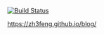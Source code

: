 [![Build Status](https://travis-ci.org/ZH3FENG/blog.svg?branch=master)](https://travis-ci.org/ZH3FENG/blog)

https://zh3feng.github.io/blog/